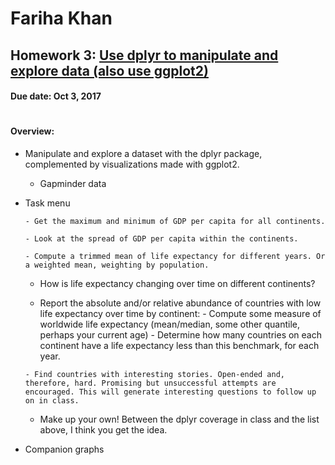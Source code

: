 # Fariha Khan 

## Homework 3: [Use dplyr to manipulate and explore data (also use ggplot2)](http://stat545.com/hw03_dplyr-and-more-ggplot2.html)
#### Due date: Oct 3, 2017

#
#### **Overview:**

 - Manipulate and explore a dataset with the dplyr package, complemented by visualizations made with ggplot2.
 
      - Gapminder data
       
 - Task menu
 
       - Get the maximum and minimum of GDP per capita for all continents.

       - Look at the spread of GDP per capita within the continents.

       - Compute a trimmed mean of life expectancy for different years. Or a weighted mean, weighting by population.

      - How is life expectancy changing over time on different continents?

      - Report the absolute and/or relative abundance of countries with low life expectancy over time by continent: 
            - Compute some measure of worldwide life expectancy (mean/median, some other quantile, perhaps your current age)
            - Determine how many countries on each continent have a life expectancy less than this benchmark, for each year.

       - Find countries with interesting stories. Open-ended and, therefore, hard. Promising but unsuccessful attempts are encouraged. This will generate interesting questions to follow up on in class.

      - Make up your own! Between the dplyr coverage in class and the list above, I think you get the idea.
       
 - Companion graphs